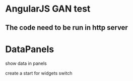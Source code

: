 # AngularJS GAN test 

## The code need to be run in http server 
# DataPanels
show data in panels

create a start for widgets switch 

